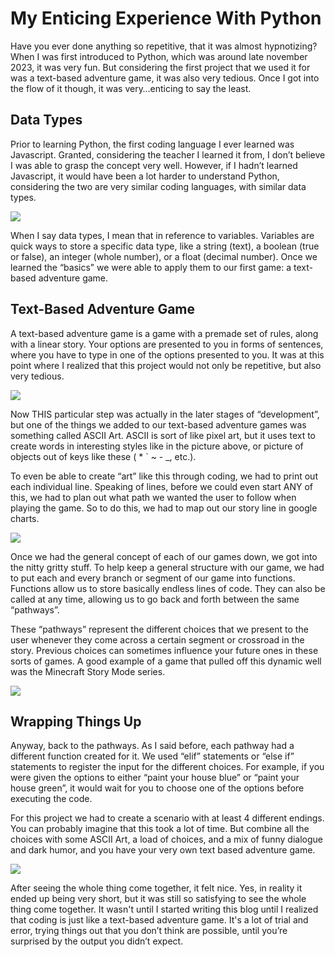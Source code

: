 # My Enticing Experience With Python

Have you ever done anything so repetitive, that it was almost hypnotizing? When I was first introduced to Python, which was around late november 2023, it was very fun. But considering the first project that we used it for was a text-based adventure game, it was also very tedious. Once I got into the flow of it though, it was very…enticing to say the least.

## Data Types

Prior to learning Python, the first coding language I ever learned was Javascript. Granted, considering the teacher I learned it from, I don’t believe I was able to grasp the concept very well. However, if I hadn’t learned Javascript, it would have been a lot harder to understand Python, considering the two are very similar coding languages, with similar data types.
 
<img src="/blog/images/data_types.png">

When I say data types, I mean that in reference to variables. Variables are quick ways to store a specific data type, like a string (text), a boolean (true or false), an integer (whole number), or a float (decimal number). Once we learned the “basics” we were able to apply them to our first game: a text-based adventure game.

## Text-Based Adventure Game

A text-based adventure game is a game with a premade set of rules, along with a linear story. Your options are presented to you in forms of sentences, where you have to type in one of the options presented to you. It was at this point where I realized that this project would not only be repetitive, but also very tedious.

<img src="/blog/images/game_title.png">

Now THIS particular step was actually in the later stages of “development”, but one of the things we added to our text-based adventure games was something called ASCII Art. ASCII is sort of like pixel art, but it uses text to create words in interesting styles like in the picture above, or picture of objects out of keys like these ( * ` ~ - _, etc.).

To even be able to create “art” like this through coding, we had to print out each individual line. Speaking of lines, before we could even start ANY of this, we had to plan out what path we wanted the user to follow when playing the game. So to do this, we had to map out our story line in google charts.

<img src="/blog/images/game_storyboard.png">

Once we had the general concept of each of our games down, we got into the nitty gritty stuff. To help keep a general structure with our game, we had to put each and every branch or segment of our game into functions. Functions allow us to store basically endless lines of code. They can also be called at any time, allowing us to go back and forth between the same “pathways”.

These “pathways” represent the different choices that we present to the user whenever they come across a certain segment or crossroad in the story. Previous choices can sometimes influence your future ones in these sorts of games. A good example of a game that pulled off this dynamic well was the Minecraft Story Mode series.

<img src="/blog/images/function.png">

## Wrapping Things Up

Anyway, back to the pathways. As I said before, each pathway had a different function created for it. We used “elif” statements or “else if” statements to register the input for the different choices. For example, if you were given the options to either “paint your house blue” or “paint your house green”, it would wait for you to choose one of the options before executing the code.

For this project we had to create a scenario with at least 4 different endings. You can probably imagine that this took a lot of time. But combine all the choices with some ASCII Art, a load of choices, and a mix of funny dialogue and dark humor, and you have your very own text based adventure game.

<img src="/blog/images/text_game_run.png">

After seeing the whole thing come together, it felt nice. Yes, in reality it ended up being very short, but it was still so satisfying to see the whole thing come together. It wasn't until I started writing this blog until I realized that coding is just like a text-based adventure game. It's a lot of trial and error, trying things out that you don’t think are possible, until you’re surprised by the output you didn’t expect.

